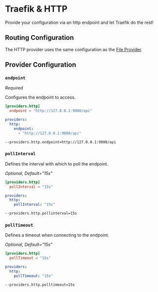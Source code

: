 # Traefik & HTTP

Provide your configuration via an http endpoint and let Traefik do the rest!

## Routing Configuration

The HTTP provider uses the same configuration as the [File Provider](../file.md).

## Provider Configuration

### `endpoint`

_Required_

Configures the endpoint to access.

```toml tab="File (TOML)"
[providers.http]
  endpoint = "http://127.0.0.1:9000/api"
```

```yaml tab="File (YAML)"
providers:
  http:
    endpoint:
      - "http://127.0.0.1:9000/api"
```

```bash tab="CLI"
--providers.http.endpoint=http://127.0.0.1:9000/api
```

### `pollInterval`

Defines the interval with which to poll the endpoint.

_Optional, Default="15s"_

```toml tab="File (TOML)"
[providers.http]
  pollInterval = "15s"
```

```yaml tab="File (YAML)"
providers:
  http:
    pollInterval: "15s"
```

```bash tab="CLI"
--providers.http.pollinterval=15s
```

### `pollTimeout`

Defines a timeout when connecting to the endpoint.

_Optional, Default="15s"_

```toml tab="File (TOML)"
[providers.http]
  pollTimeout = "15s"
```

```yaml tab="File (YAML)"
providers:
  http:
    pollTimeout: "15s"
```

```bash tab="CLI"
--providers.http.polltimeout=15s
```
